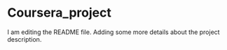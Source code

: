 # Coursera_project
I am editing the README file. Adding some more details about the project description.
